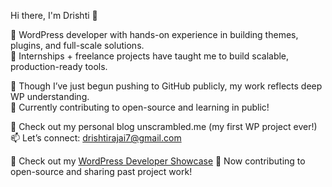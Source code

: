 Hi there, I'm Drishti 👋

🔧 WordPress developer with hands-on experience in building themes, plugins, and full-scale solutions.  
💼 Internships + freelance projects have taught me to build scalable, production-ready tools.

🧠 Though I’ve just begun pushing to GitHub publicly, my work reflects deep WP understanding.  
🌟 Currently contributing to open-source and learning in public!

📌 Check out my personal blog unscrambled.me (my first WP project ever!)
📫 Let’s connect: drishtirajai7@gmail.com

📌 Check out my [WordPress Developer Showcase]([https://github.com/yourusername/WordPress-Developer-Showcase](https://github.com/DrishtiRajai/Wordpress-Developer-Showcase))  
🚀 Now contributing to open-source and sharing past project work!

<!---
DrishtiRajai/DrishtiRajai is a ✨ special ✨ repository because its `README.md` (this file) appears on your GitHub profile.
You can click the Preview link to take a look at your changes.
--->
